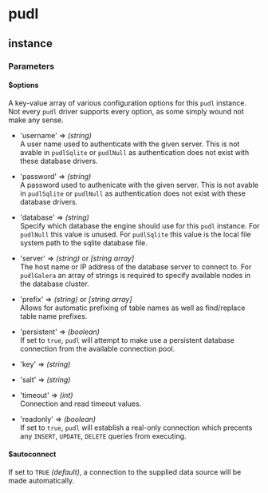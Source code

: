 # pudl
## instance

### Parameters

#### $options
A key-value array of various configuration options for this `pudl` instance. Not every `pudl` driver supports
every option, as some simply wound not make any sense.

* 'username' => *(string)*<br/>
A user name used to authenticate with the given server. This is not avable in `pudlSqlite` or `pudlNull` as
authentication does not exist with these database drivers.

* 'password' => *(string)*<br/>
A password used to authenicate with the given server. This is not avable in `pudlSqlite` or `pudlNull` as
authentication does not exist with these database drivers.

* 'database' => *(string)*<br/>
Specify which database the engine should use for this `pudl` instance. For `pudlNull` this value is unused.
For `pudlSqlite` this value is the local file system path to the sqlite database file.

* 'server' => *(string)* or *[string array]*<br/>
The host name or IP address of the database server to connect to. For `pudlGalera` an array of strings is
required to specify available nodes in the database cluster.

* 'prefix' => *(string)* or *[string array]*<br/>
Allows for automatic prefixing of table names as well as find/replace table name prefixes.

* 'persistent' => *(boolean)*<br/>
If set to `true`, `pudl` will attempt to make use a persistent database connection from the available
connection pool.

* 'key' => *(string)*<br/>

* 'salt' => *(string)*<br/>

* 'timeout' => *(int)*<br/>
Connection and read timeout values.

* 'readonly' => *(boolean)*<br/>
If set to `true`, `pudl` will establish a real-only connection which precents any `INSERT`, `UPDATE`, `DELETE`
queries from executing.


#### $autoconnect
If set to `TRUE` *(default)*, a connection to the supplied data source will be made automatically.
